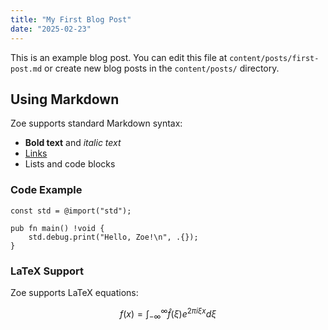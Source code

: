 ```yaml
---
title: "My First Blog Post"
date: "2025-02-23"
---
```


This is an example blog post. You can edit this file at `content/posts/first-post.md` or create new blog posts in the `content/posts/` directory.

## Using Markdown

Zoe supports standard Markdown syntax:

- **Bold text** and *italic text*
- [Links](https://example.com)
- Lists and code blocks

### Code Example

```zig
const std = @import("std");

pub fn main() !void {
    std.debug.print("Hello, Zoe!\n", .{});
}
```

### LaTeX Support

Zoe supports LaTeX equations:

$$
f(x) = \int_{-\infty}^{\infty} \hat{f}(\xi) e^{2\pi i \xi x} d\xi
$$
